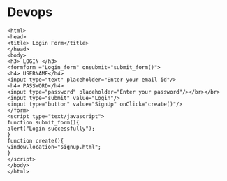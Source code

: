 # Devops
    <html>  
    <head>  
    <title> Login Form</title>  
    </head>  
    <body>  
    <h3> LOGIN </h3>  
    <formform ="Login_form" onsubmit="submit_form()">  
    <h4> USERNAME</h4>  
    <input type="text" placeholder="Enter your email id"/>  
    <h4> PASSWORD</h4>  
    <input type="password" placeholder="Enter your password"/></br></br>  
    <input type="submit" value="Login"/>  
    <input type="button" value="SignUp" onClick="create()"/>  
    </form>  
    <script type="text/javascript">  
    function submit_form(){  
    alert("Login successfully");  
    }  
    function create(){  
    window.location="signup.html";  
    }  
    </script>  
    </body>  
    </html>  
